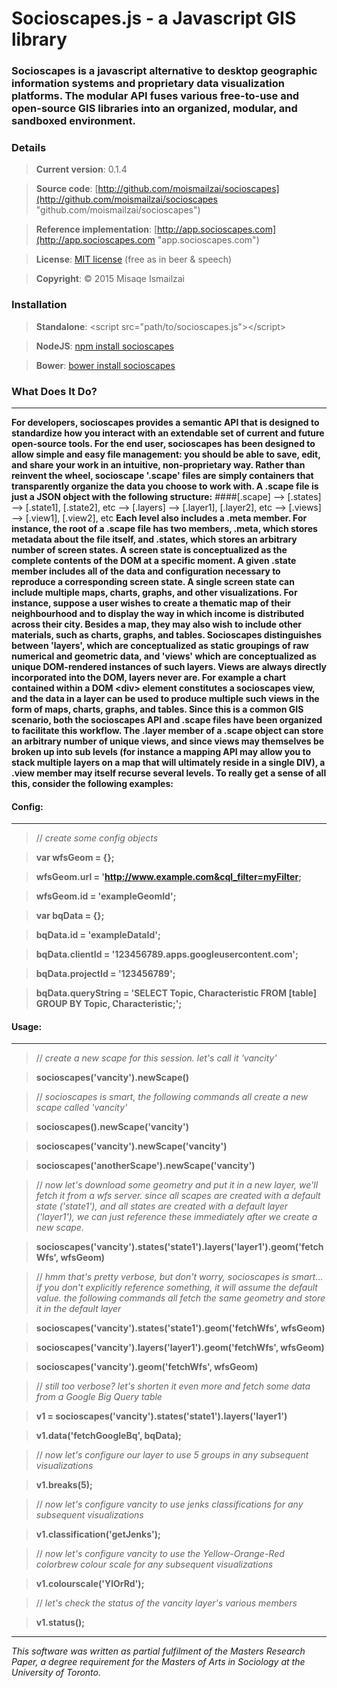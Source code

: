 # Socioscapes.js -  a Javascript GIS library

### Socioscapes is a javascript alternative to desktop geographic information systems and proprietary data visualization platforms. The modular API fuses various free-to-use and open-source GIS libraries into an organized, modular, and sandboxed environment.

### Details
>**Current version**:     0.1.4

>**Source code**:     [http://github.com/moismailzai/socioscapes](http://github.com/moismailzai/socioscapes "github.com/moismailzai/socioscapes")
 
>**Reference implementation**:  [http://app.socioscapes.com](http://app.socioscapes.com "app.socioscapes.com")
 
>**License**:         [MIT license](http://opensource.org/licenses/MIT "MIT license") (free as in beer & speech)
 
>**Copyright**:       &copy; 2015 Misaqe Ismailzai

### Installation
> **Standalone**: \<script src="path/to/socioscapes.js"\>\</script\>
 
> **NodeJS**: [npm install socioscapes](https://www.npmjs.com/package/socioscapes)
 
> **Bower**: [bower install socioscapes](http://bower.io/search/?q=socioscapes)

### What Does It Do?
***

**For developers, socioscapes provides a semantic API that is designed to standardize how you interact with an 
extendable set of current and future open-source tools. For the end user, socioscapes has been designed to allow simple 
and easy file management: you should be able to save, edit, and share your work in an intuitive, non-proprietary way. 
Rather than reinvent the wheel, socioscape '.scape' files are simply containers that transparently organize the data you 
choose to work with. A .scape file is just a JSON object with the following structure:**
####[.scape] --> [.states] --> [.state1], [.state2], etc --> [.layers] --> [.layer1], [.layer2], etc --> [.views] --> [.view1], [.view2], etc
**Each level also includes a .meta member. For instance, the root of a .scape file has two members, .meta, which stores 
metadata about the file itself, and .states, which stores an arbitrary number of screen states. A screen state is 
conceptualized as the complete contents of the DOM at a specific moment. A given .state member includes all of the data 
and configuration necessary to reproduce a corresponding screen state. A single screen state can include multiple maps, 
charts, graphs, and other visualizations. For instance, suppose a user wishes to create a thematic map of their 
neighbourhood and to display the way in which income is distributed across their city. Besides a map, they may also wish 
to include other materials, such as charts, graphs, and tables. Socioscapes distinguishes between 'layers', which are 
conceptualized as static groupings of raw numerical and geometric data, and 'views' which are conceptualized as 
unique DOM-rendered instances of such layers. Views are always directly incorporated into the DOM, layers never are. 
For example a chart contained within a DOM \<div\> element constitutes a socioscapes view, and the data in a layer can be 
used to produce multiple such views in the form of maps, charts, graphs, and tables. Since this is a common GIS 
scenario, both the socioscapes API and .scape files have been organized to facilitate this workflow. The .layer member 
of a .scape object can store an arbitrary number of unique views, and since views may themselves be broken up into sub 
levels (for instance a mapping API may allow you to stack multiple layers on a map that will ultimately reside in a 
single DIV), a .view member may itself recurse several levels. To really get a sense of all this, consider the following 
examples:**

#### Config:
***

>// *create some config objects*

>**var wfsGeom = {};** 

>**wfsGeom.url = 'http://www.example.com&cql_filter=myFilter;** 

>**wfsGeom.id = 'exampleGeomId';** 

>**var bqData = {};**

>**bqData.id = 'exampleDataId';**

>**bqData.clientId = '123456789.apps.googleusercontent.com';**

>**bqData.projectId = '123456789';** 

>**bqData.queryString = 'SELECT Topic, Characteristic FROM [table] GROUP BY Topic, Characteristic;';**

#### Usage:
*** 

>// *create a new scape for this session. let's call it 'vancity'*

>**socioscapes('vancity').newScape()** 

>// *socioscapes is smart, the following commands all create a new scape called 'vancity'*

>**socioscapes().newScape('vancity')** 
 
>**socioscapes('vancity').newScape('vancity')**

>**socioscapes('anotherScape').newScape('vancity')**

>// *now let's download some geometry and put it in a new layer, we'll fetch it from a wfs server. since all scapes are created with a default state ('state1'), and all states are created with a default layer ('layer1'), we can just reference these immediately after we create a new scape.*

>**socioscapes('vancity').states('state1').layers('layer1').geom('fetchWfs', wfsGeom)**

>// *hmm that's pretty verbose, but don't worry, socioscapes is smart... if you don't explicitly reference something, it will assume the default value. the following commands all fetch the same geometry and store it in the default layer*

>**socioscapes('vancity').states('state1').geom('fetchWfs', wfsGeom)**

>**socioscapes('vancity').layers('layer1').geom('fetchWfs', wfsGeom)**

>**socioscapes('vancity').geom('fetchWfs', wfsGeom)**

>// *still too verbose? let's shorten it even more and fetch some data from a Google Big Query table*

>**v1 = socioscapes('vancity').states('state1').layers('layer1')**

>**v1.data('fetchGoogleBq', bqData);**

>// *now let's configure our layer to use 5 groups in any subsequent visualizations*

>**v1.breaks(5);**

>// *now let's configure vancity to use jenks classifications for any subsequent visualizations*

>**v1.classification('getJenks');**

>// *now let's configure vancity to use the Yellow-Orange-Red colorbrew colour scale for any subsequent visualizations*

>**v1.colourscale('YlOrRd');**

>// *let's check the status of the vancity layer's various members*

>**v1.status();**

***

*This software was written as partial fulfilment of the Masters Research Paper, a degree requirement for the Masters of Arts in Sociology at the University of Toronto.*